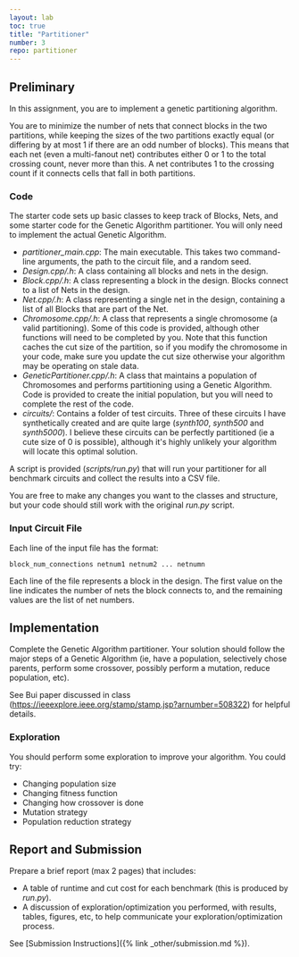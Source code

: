 ```yaml
---
layout: lab
toc: true
title: "Partitioner"
number: 3
repo: partitioner
---
```


## Preliminary

In this assignment, you are to implement a genetic partitioning algorithm.

You are to minimize the number of nets that connect blocks in the two partitions, while keeping the
sizes of the two partitions exactly equal (or differing by at most 1 if there are an odd number of blocks). This
means that each net (even a multi-fanout net) contributes either 0 or 1 to the total crossing count, never
more than this. A net contributes 1 to the crossing count if it connects cells that fall in both partitions.

### Code 

The starter code sets up basic classes to keep track of Blocks, Nets, and some starter code for the Genetic Algorithm partitioner. You will only need to implement the actual Genetic Algorithm.

  * *partitioner_main.cpp*: The main executable.  This takes two command-line arguments, the path to the circuit file, and a random seed.	
  * *Design.cpp/.h*: A class containing all blocks and nets in the design.  
  * *Block.cpp/.h*: A class representing a block in the design.  Blocks connect to a list of Nets in the design.
  * *Net.cpp/.h*: A class representing a single net in the design, containing a list of all Blocks that are part of the Net.	
  * *Chromosome.cpp/.h*: A class that represents a single chromosome (a valid partitioning).  Some of this code is provided, although other functions will need to be completed by you.  Note that this function caches the cut size of the partition, so if you modify the chromosome in your code, make sure you update the cut size otherwise your algorithm may be operating on stale data.
  * *GeneticPartitioner.cpp/.h*: A class that maintains a population of Chromosomes and performs partitioning using a Genetic Algorithm.  Code is provided to create the initial population, but you will need to complete the rest of the code.
  * *circuits/*: Contains a folder of test circuits.  Three of these circuits I have synthetically created and are quite large (*synth100*, *synth500* and *synth5000*).  I believe these circuits can be perfectly partitioned (ie a cute size of 0 is possible), although it's highly unlikely your algorithm will locate this optimal solution.

A script is provided (*scripts/run.py*) that will run your partitioner for all benchmark circuits and collect the results into a CSV file.

You are free to make any changes you want to the classes and structure, but your code should still work with the original *run.py* script.

### Input Circuit File
Each line of the input file has the format:

    block_num_connections netnum1 netnum2 ... netnumn

Each line of the file represents a block in the design. The first value on the line indicates the number of nets the block connects to, and the remaining values are the list of net numbers.

## Implementation

Complete the Genetic Algorithm partitioner.  Your solution should follow the major steps of a Genetic Algorithm (ie, have a population, selectively chose parents, perform some crossover, possibly perform a mutation, reduce population, etc).

See Bui paper discussed in class (<https://ieeexplore.ieee.org/stamp/stamp.jsp?arnumber=508322>) for helpful details.

### Exploration

You should perform some exploration to improve your algorithm.  You could try:
  * Changing population size
  * Changing fitness function
  * Changing how crossover is done
  * Mutation strategy
  * Population reduction strategy

## Report and Submission

Prepare a brief report (max 2 pages) that includes:
  * A table of runtime and cut cost for each benchmark (this is produced by *run.py*).
  * A discussion of exploration/optimization you performed, with results, tables, figures, etc, to help communicate your exploration/optimization process.

See [Submission Instructions]({% link _other/submission.md  %}).
